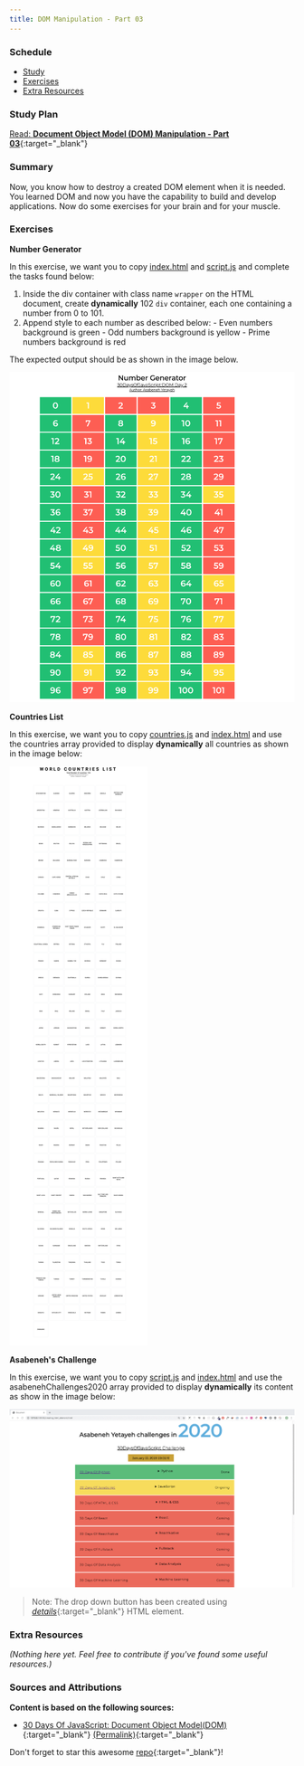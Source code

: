 ```yaml
---
title: DOM Manipulation - Part 03
---
```


### Schedule

  - [Study](#study-plan-NN)
  - [Exercises](#exercises-NN)
  - [Extra Resources](#extra-resources-NN)

### Study Plan

  <!-- SGEN:META:PROGRESS:task=Read 'Document Object Model (DOM) Manipulation - Part 03' -->
  [Read: **Document Object Model (DOM) Manipulation - Part 03**](../modules/javascript/web_apis/dom/manipulation/part-03/index.md){:target="_blank"}

### Summary

  Now, you know how to destroy a created DOM element when it is needed. You learned DOM and now you have the capability to build and develop applications. Now do some exercises for your brain and for your muscle.


### Exercises

  **Number Generator**

  <!-- SGEN:META:PROGRESS:task=Complete the exercise 'Number Generator'|user_folder=number_generator -->
  <!-- SGEN:META:TESTS:name=Test Exercise: 'Number Generator'|type=exist|user_folder=number_generator|files=index.html,script.js -->
  In this exercise, we want you to copy [index.html](./exercises/number_generator/index.html) and [script.js](./exercises/number_generator/script.js) and complete the tasks found below:
  
  1. Inside the div container with class name `wrapper` on the HTML document, create **dynamically** 102 `div` container, each one containing a number from 0 to 101.
  2. Append style to each number as described below:
    - Even numbers background is green
    - Odd numbers background is yellow
    - Prime numbers background is red
  
  The expected output should be as shown in the image below. 

  ![Number Generator](./assets/number_generators.png)

  **Countries List**

  <!-- SGEN:META:PROGRESS:task=Complete the exercise 'Countries List'|user_folder=countries_list -->
  <!-- SGEN:META:TESTS:name=Test Exercise: 'Countries List'|type=exist|user_folder=countries_list|files=index.html,script.js -->
  In this exercise, we want you to copy [countries.js](./exercises/countries_list/countries.js) and [index.html](./exercises/countries_list/index.html) and use the countries array provided to display **dynamically** all countries as shown in the image below:

  ![World Countries List](./assets/countries_list.png)

  **Asabeneh's Challenge**

  <!-- SGEN:META:PROGRESS:task=Complete the exercise 'Asabeneh's Challenge'|user_folder=asabeneh_challenge -->
  <!-- SGEN:META:TESTS:name=Test Exercise: 'Asabeneh's Challenge'|type=exist|user_folder=asabeneh_challenge|files=index.html,script.js -->
  In this exercise, we want you to copy [script.js](./exercises/asabeneh_challenge/script.js) and [index.html](./exercises/asabeneh_challenge/index.html) and use the asabenehChallenges2020 array provided to display **dynamically** its content as show in the image below: 

  ![Challenge Information](./assets/dom_mini_project_challenge_info_day_2.3.gif)

  > Note: The drop down button has been created using [*details*](https://www.w3schools.com/tags/tag_details.asp){:target="_blank"} HTML element.

### Extra Resources

  _(Nothing here yet. Feel free to contribute if you've found some useful resources.)_

### Sources and Attributions

  **Content is based on the following sources:**

  - [30 Days Of JavaScript: Document Object Model(DOM)](https://github.com/in-tech-gration/30-Days-Of-JavaScript/blob/master/22_Day_Manipulating_DOM_object/22_day_manipulating_DOM_object.md){:target="_blank"} [(Permalink)](https://github.com/in-tech-gration/30-Days-Of-JavaScript/blob/55d8e3dbc0410d64c1dc3ea5915e015a7950cf2a/22_Day_Manipulating_DOM_object/22_day_manipulating_DOM_object.md){:target="_blank"}

  Don't forget to star this awesome [repo](https://github.com/Asabeneh/30-Days-Of-JavaScript){:target="_blank"}!